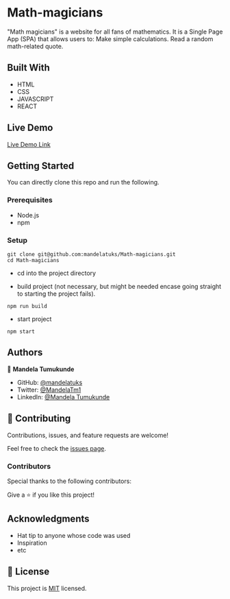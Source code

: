 # Math-magicians
"Math magicians" is a website for all fans of mathematics. It is a Single Page App (SPA) that allows users to:  Make simple calculations. Read a random math-related quote.

## Built With

- HTML
- CSS
- JAVASCRIPT
- REACT
## Live Demo

[Live Demo Link](https://ogaga01.github.io/Ogaga-Nelson-JavaScript-Capstone/dist/)

## Getting Started

You can directly clone this repo and run the following.

### Prerequisites

- Node.js
- npm

### Setup

```
git clone git@github.com:mandelatuks/Math-magicians.git
cd Math-magicians
```

- cd into the project directory

- build project (not necessary, but might be needed encase going straight to starting the project fails).

```
npm run build
```

- start project

```
npm start
```

## Authors
👤 **Mandela Tumukunde**

- GitHub: [@mandelatuks](https://github.com/mandelatuks)
- Twitter: [@MandelaTm1](https://twitter.com/MandelaTm1)
- LinkedIn: [@Mandela Tumukunde](https://www.linkedin.com/in/mandela-tumukunde-794755194/)

## 🤝 Contributing

Contributions, issues, and feature requests are welcome!

Feel free to check the [issues page](../../issues/).

### Contributors

Special thanks to the following contributors:

Give a ⭐️ if you like this project!

## Acknowledgments
- Hat tip to anyone whose code was used
- Inspiration
- etc
## 📝 License

This project is [MIT](./MIT.md) licensed.
